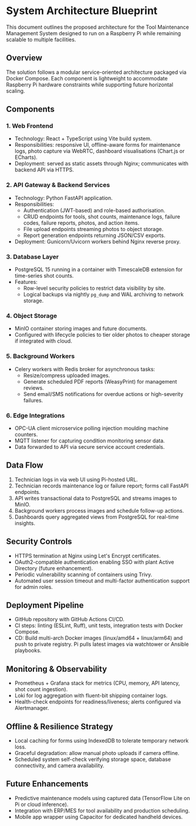 # System Architecture Blueprint

This document outlines the proposed architecture for the Tool Maintenance Management System designed to run on a Raspberry Pi while remaining scalable to multiple facilities.

## Overview
The solution follows a modular service-oriented architecture packaged via Docker Compose. Each component is lightweight to accommodate Raspberry Pi hardware constraints while supporting future horizontal scaling.

## Components
### 1. Web Frontend
- Technology: React + TypeScript using Vite build system.
- Responsibilities: responsive UI, offline-aware forms for maintenance logs, photo capture via WebRTC, dashboard visualisations (Chart.js or ECharts).
- Deployment: served as static assets through Nginx; communicates with backend API via HTTPS.

### 2. API Gateway & Backend Services
- Technology: Python FastAPI application.
- Responsibilities:
  - Authentication (JWT-based) and role-based authorisation.
  - CRUD endpoints for tools, shot counts, maintenance logs, failure codes, failure reports, photos, and action items.
  - File upload endpoints streaming photos to object storage.
  - Report generation endpoints returning JSON/CSV exports.
- Deployment: Gunicorn/Uvicorn workers behind Nginx reverse proxy.

### 3. Database Layer
- PostgreSQL 15 running in a container with TimescaleDB extension for time-series shot counts.
- Features:
  - Row-level security policies to restrict data visibility by site.
  - Logical backups via nightly `pg_dump` and WAL archiving to network storage.

### 4. Object Storage
- MinIO container storing images and future documents.
- Configured with lifecycle policies to tier older photos to cheaper storage if integrated with cloud.

### 5. Background Workers
- Celery workers with Redis broker for asynchronous tasks:
  - Resize/compress uploaded images.
  - Generate scheduled PDF reports (WeasyPrint) for management reviews.
  - Send email/SMS notifications for overdue actions or high-severity failures.

### 6. Edge Integrations
- OPC-UA client microservice polling injection moulding machine counters.
- MQTT listener for capturing condition monitoring sensor data.
- Data forwarded to API via secure service account credentials.

## Data Flow
1. Technician logs in via web UI using Pi-hosted URL.
2. Technician records maintenance log or failure report; forms call FastAPI endpoints.
3. API writes transactional data to PostgreSQL and streams images to MinIO.
4. Background workers process images and schedule follow-up actions.
5. Dashboards query aggregated views from PostgreSQL for real-time insights.

## Security Controls
- HTTPS termination at Nginx using Let's Encrypt certificates.
- OAuth2-compatible authentication enabling SSO with plant Active Directory (future enhancement).
- Periodic vulnerability scanning of containers using Trivy.
- Automated user session timeout and multi-factor authentication support for admin roles.

## Deployment Pipeline
- GitHub repository with GitHub Actions CI/CD.
- CI steps: linting (ESLint, Ruff), unit tests, integration tests with Docker Compose.
- CD: Build multi-arch Docker images (linux/amd64 + linux/arm64) and push to private registry. Pi pulls latest images via watchtower or Ansible playbooks.

## Monitoring & Observability
- Prometheus + Grafana stack for metrics (CPU, memory, API latency, shot count ingestion).
- Loki for log aggregation with fluent-bit shipping container logs.
- Health-check endpoints for readiness/liveness; alerts configured via Alertmanager.

## Offline & Resilience Strategy
- Local caching for forms using IndexedDB to tolerate temporary network loss.
- Graceful degradation: allow manual photo uploads if camera offline.
- Scheduled system self-check verifying storage space, database connectivity, and camera availability.

## Future Enhancements
- Predictive maintenance models using captured data (TensorFlow Lite on Pi or cloud inference).
- Integration with ERP/MES for tool availability and production scheduling.
- Mobile app wrapper using Capacitor for dedicated handheld devices.

